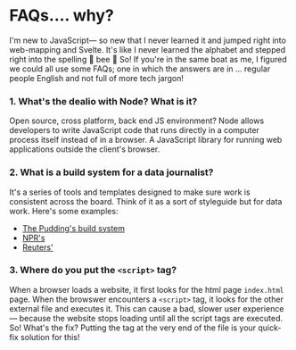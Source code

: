 # FAQs.... why?

I'm new to JavaScript— so new that I never learned it and jumped right into web-mapping and Svelte. It's like I never learned the alphabet and stepped right into the spelling 🐝 bee 🐝
So! If you're in the same boat as me, I figured we could all use some FAQs; one in which the answers are in ... regular people English and not full of more tech jargon!

### 1. What's the dealio with Node? What is it?

Open source, cross platform, back end JS environment? Node allows developers to write JavaScript code that runs directly in a computer process itself instead of in a browser. A JavaScript library for running web applications outside the client's browser.

### 2. What is a build system for a data journalist?

It's a series of tools and templates designed to make sure work is consistent across the board. Think of it as a sort of styleguide but for data work. 
Here's some examples:
- [The Pudding's build system](https://github.com/the-pudding/starter)
- [NPR's](https://github.com/nprapps/dailygraphics)
- [Reuters'](https://reuters-graphics.github.io/graphics-svelte-components/)

### 3. Where do you put the `<script>` tag?

When a browser loads a website, it first looks for the html page `index.html` page. When the browswer encounters a `<script>` tag, it looks for the other external file and executes it. This can cause a bad, slower user experience— because the website stops loading until all the script tags are executed. So! What's the fix? Putting the tag at the very end of the file is your quick-fix solution for this!